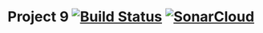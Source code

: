 # Project 9 [![Build Status](https://travis-ci.com/Lufen34/Project9.svg?branch=master)](https://travis-ci.com/Lufen34/Project9) [![SonarCloud](https://sonarcloud.io/images/project_badges/sonarcloud-white.svg)](https://sonarcloud.io/dashboard?id=Lufen34_Project9)